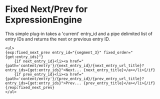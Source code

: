 # Fixed Next/Prev for ExpressionEngine

This simple plug-in takes a 'current' entry_id and a pipe delimited list of entry IDs and returns the next or previous entry ID.

```
<ul>
{exp:fixed_next_prev entry_id="{segment_3}" fixed_order="{get:entry_ids}"}
    {if next_entry_id}<li><a href="{path='content/entry'}/{next_entry_id}/{next_entry_url_title}?entry_ids={get:entry_ids}">Next... {next_entry_title}</a></li>{/if}
    {if prev_entry_id}<li><a href="{path='content/entry'}/{prev_entry_id}/{prev_entry_url_title}?entry_ids={get:entry_ids}">Prev... {prev_entry_title}</a></li>{/if}
{/exp:fixed_next_prev}
</ul>
```
